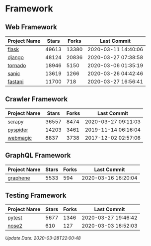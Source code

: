 # Framework

## Web Framework

| Project Name | Stars | Forks | Last Commit |
| ------------ | ----- | ----- | ----------- |
| [flask](https://github.com/pallets/flask) | 49613 | 13380 | 2020-03-11 14:40:06 |
| [django](https://github.com/django/django) | 48124 | 20836 | 2020-03-27 07:38:58 |
| [tornado](https://github.com/tornadoweb/tornado) | 18946 | 5150 | 2020-03-06 01:35:19 |
| [sanic](https://github.com/huge-success/sanic) | 13619 | 1266 | 2020-03-26 04:42:46 |
| [fastapi](https://github.com/tiangolo/fastapi) | 11700 | 718 | 2020-03-27 16:56:41 |

## Crawler Framework

| Project Name | Stars | Forks | Last Commit |
| ------------ | ----- | ----- | ----------- |
| [scrapy](https://github.com/scrapy/scrapy) | 36557 | 8474 | 2020-03-27 09:11:03 |
| [pyspider](https://github.com/binux/pyspider) | 14203 | 3461 | 2019-11-14 06:16:04 |
| [webmagic](https://github.com/code4craft/webmagic) | 8837 | 3738 | 2017-12-02 02:57:06 |

## GraphQL Framework

| Project Name | Stars | Forks | Last Commit |
| ------------ | ----- | ----- | ----------- |
| [graphene](https://github.com/graphql-python/graphene) | 5533 | 594 | 2020-03-16 16:20:04 |

## Testing Framework

| Project Name | Stars | Forks | Last Commit |
| ------------ | ----- | ----- | ----------- |
| [pytest](https://github.com/pytest-dev/pytest) | 5677 | 1346 | 2020-03-27 19:46:42 |
| [nose2](https://github.com/nose-devs/nose2) | 610 | 127 | 2020-03-03 16:52:03 |

*Update Date: 2020-03-28T22:00:48*